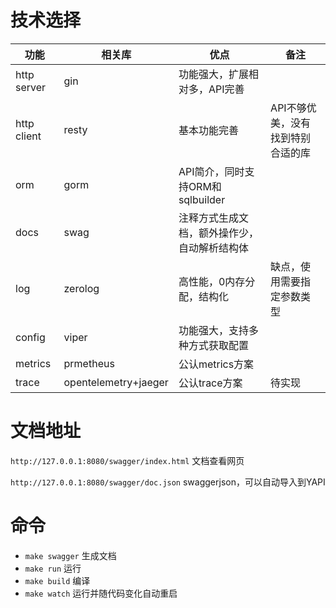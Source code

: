 # 技术选择

| 功能        | 相关库               | 优点                                         | 备注                              |
| ----------- | -------------------- | -------------------------------------------- | --------------------------------- |
| http server | gin                  | 功能强大，扩展相对多，API完善                |                                   |
| http client | resty                | 基本功能完善                                 | API不够优美，没有找到特别合适的库 |
| orm         | gorm                 | API简介，同时支持ORM和sqlbuilder             |                                   |
| docs        | swag                 | 注释方式生成文档，额外操作少，自动解析结构体 |                                   |
| log         | zerolog              | 高性能，0内存分配，结构化                    | 缺点，使用需要指定参数类型        |
| config      | viper                | 功能强大，支持多种方式获取配置               |                                   |
| metrics     | prmetheus            | 公认metrics方案                              |                                   |
| trace       | opentelemetry+jaeger | 公认trace方案                                | 待实现                            |

# 文档地址

`http://127.0.0.1:8080/swagger/index.html` 文档查看网页

`http://127.0.0.1:8080/swagger/doc.json` swaggerjson，可以自动导入到YAPI

# 命令

- `make swagger` 生成文档
- `make run`  运行
- `make build`  编译
- `make watch`  运行并随代码变化自动重启